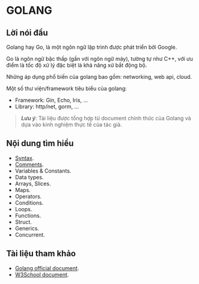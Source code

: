 # GOLANG

## Lời nói đầu

Golang hay Go, là một ngôn ngữ lập trình được phát triển bởi Google.

Go là ngôn ngữ bậc thấp (gần với ngôn ngữ máy), tường tự như C++, với ưu điểm là tốc độ xử lý đặc biệt là khả năng xử bất động bộ.

Những áp dụng phổ biến của golang bao gồm: networking, web api, cloud.

Một số thư viện/framework tiêu biểu của golang:

- Framework: Gin, Echo, Iris, ...
- Library: http/net, gorm, ...

> ***Lưu ý***: Tài liệu được tổng hợp từ document chính thức của Golang và dựa vào kinh nghiệm thực tế của tác giả.

## Nội dung tìm hiểu

- [Syntax](./GL01-Syntax.md).
- [Comments](./GL02-Comments.md).
- Variables & Constants.
- Data types.
- Arrays, Slices.
- Maps.
- Operators.
- Conditions.
- Loops.
- Functions.
- Struct.
- Generics.
- Concurrent.

## Tài liệu tham khảo

- [Golang official document](https://go.dev/).
- [W3School document](https://www.w3schools.com/go/).

